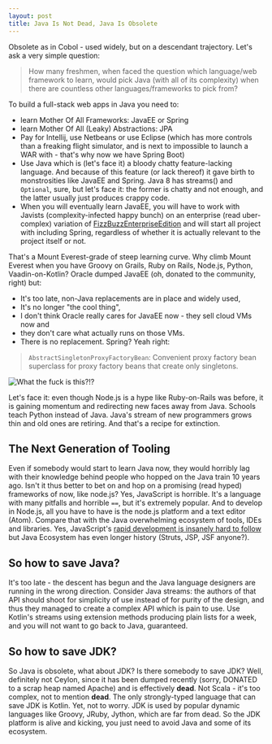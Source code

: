 ```yaml
---
layout: post
title: Java Is Not Dead, Java Is Obsolete
---
```


Obsolete as in Cobol - used widely, but on a descendant trajectory. Let's ask a very simple question:

> How many freshmen, when faced the question which language/web framework to learn,
> would pick Java (with all of its complexity) when there are countless other languages/frameworks to pick from?

To build a full-stack web apps in Java you need to:

* learn Mother Of All Frameworks: JavaEE or Spring
* learn Mother Of All (Leaky) Abstractions: JPA
* Pay for Intellij, use Netbeans or use Eclipse (which has more controls than a freaking flight simulator, and is next to impossible to launch a WAR with - that's why now we have Spring Boot)
* Use Java which is (let's face it) a bloody chatty feature-lacking language. And
  because of this feature (or lack thereof) it gave birth to monstrosities like JavaEE and Spring.
  Java 8 has streams() and `Optional`, sure, but let's face it: the former is chatty and not enough, 
  and the latter usually just produces crappy code.
* When you will eventually learn JavaEE, you will have to work with Javists (complexity-infected happy bunch) on an enterprise (read uber-complex) variation of [FizzBuzzEnterpriseEdition](https://github.com/EnterpriseQualityCoding/FizzBuzzEnterpriseEdition) and will start all project with including Spring, regardless of whether it is actually relevant to the project itself or not.

That's a Mount Everest-grade of steep learning curve. Why climb Mount Everest
when you have Groovy on Grails, Ruby on Rails, Node.js, Python, Vaadin-on-Kotlin?
Oracle dumped JavaEE (oh, donated to the community, right) but:

* It's too late, non-Java replacements are in place and widely used,
* It's no longer "the cool thing",
* I don't think Oracle really cares for JavaEE now - they sell cloud VMs now and
* they don't care what actually runs on those VMs.
* There is no replacement. Spring? Yeah right:

> `AbstractSingletonProxyFactoryBean`: Convenient proxy factory bean superclass for proxy factory beans that create only singletons.

![What the fuck is this?!?](http://www.latelierdumod.com/wp-content/uploads/2015/01/what-the-fuck-is-this.jpg)

Let's face it: even though Node.js is a hype like Ruby-on-Rails was before,
it is gaining momentum and redirecting new faces away from Java. Schools teach Python
instead of Java. Java's stream of new programmers grows thin and old ones are retiring. And that's a recipe for extinction.

## The Next Generation of Tooling

Even if somebody would start to learn Java now, they would horribly lag with their knowledge
behind people who hopped on the Java train 10 years ago. Isn't it thus
better to bet on and hop on a promising (read hyped) frameworks of now, like node.js?
Yes, JavaScript is horrible. It's a language with many pitfalls and horrible `==`, but it's extremely popular.
And to develop in Node.js, all you have to have is the node.js platform and a text
editor (Atom). Compare that with the Java overwhelming ecosystem of tools, IDEs and
libraries. Yes, JavaScript's [rapid development is insanely hard to follow](https://hackernoon.com/how-it-feels-to-learn-javascript-in-2016-d3a717dd577f)
but Java Ecosystem has even longer history (Struts, JSP, JSF anyone?).

## So how to save Java?

It's too late - the descent has begun and the Java language designers are running
in the wrong direction. Consider Java streams: the authors of that API should shoot for
simplicity of use instead of for purity of the design, and thus they managed to
create a complex API which is pain to use. Use Kotlin's streams using extension methods
producing plain lists for a week, and you will not want to go back to Java, guaranteed.

## So how to save JDK?

So Java is obsolete, what about JDK? Is there somebody to save JDK? Well, definitely
not Ceylon, since it has been dumped recently (sorry, DONATED to a scrap heap named Apache)
and is effectively **dead**. Not Scala - it's too complex, not to mention **dead**. The only
strongly-typed language that can save JDK is Kotlin. Yet, not to worry. JDK is used by
popular dynamic languages like Groovy, JRuby, Jython, which are far from dead. So the JDK
platform is alive and kicking, you just need to avoid Java and some of its ecosystem.
